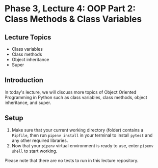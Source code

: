 # Phase 3, Lecture 4: OOP Part 2: Class Methods & Class Variables

## Lecture Topics

- Class variables
- Class methods
- Object inheritance
- Super

## Introduction

In today's lecture, we will discuss more topics of Object Oriented Programming in Python such as class variables, class methods, object inheritance, and super.

## Setup

1. Make sure that your current working directory (folder) contains a `Pipfile`, then run `pipenv install` in your terminal to install `pytest` and any other required libraries.
2. Now that your `pipenv` virtual environment is ready to use, enter `pipenv shell` to start working.

Please note that there are no tests to run in this lecture repository.